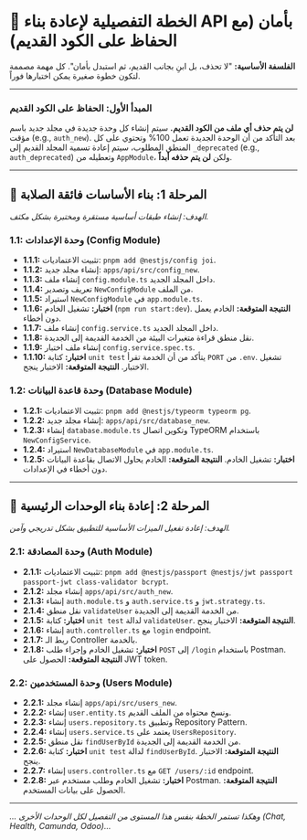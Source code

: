 # 📜 الخطة التفصيلية لإعادة بناء API بأمان (مع الحفاظ على الكود القديم)

**الفلسفة الأساسية:** "لا تحذف، بل ابنِ بجانب القديم، ثم استبدل بأمان". كل مهمة مصممة لتكون خطوة صغيرة يمكن اختبارها فوراً.

---

### **المبدأ الأول: الحفاظ على الكود القديم**

**لن يتم حذف أي ملف من الكود القديم.** سيتم إنشاء كل وحدة جديدة في مجلد جديد باسم مؤقت (e.g., `auth_new`). بعد التأكد من أن الوحدة الجديدة تعمل 100% وتحتوي على كل المنطق المطلوب، سيتم إعادة تسمية المجلد القديم إلى `_deprecated` (e.g., `auth_deprecated`) وتعطيله من `AppModule`، ولكن **لن يتم حذفه أبداً**.

---

## 📍 المرحلة 1: بناء الأساسات فائقة الصلابة

*الهدف: إنشاء طبقات أساسية مستقرة ومختبرة بشكل مكثف.*

### **1.1: وحدة الإعدادات (Config Module)**
- **1.1.1:** تثبيت الاعتماديات: `pnpm add @nestjs/config joi`.
- **1.1.2:** إنشاء مجلد جديد: `apps/api/src/config_new`.
- **1.1.3:** إنشاء ملف `config.module.ts` داخل المجلد الجديد.
- **1.1.4:** تعريف وتصدير `NewConfigModule` من الملف.
- **1.1.5:** استيراد `NewConfigModule` في `app.module.ts`.
- **1.1.6:** **اختبار:** تشغيل الخادم (`npm run start:dev`). **النتيجة المتوقعة:** الخادم يعمل دون أخطاء.
- **1.1.7:** إنشاء ملف `config.service.ts` داخل المجلد الجديد.
- **1.1.8:** نقل منطق قراءة متغيرات البيئة من الخدمة القديمة إلى الجديدة.
- **1.1.9:** إنشاء ملف اختبار `config.service.spec.ts`.
- **1.1.10:** **اختبار:** كتابة `unit test` يتأكد من أن الخدمة تقرأ `PORT` من `.env`. تشغيل الاختبار. **النتيجة المتوقعة:** الاختبار ينجح.

### **1.2: وحدة قاعدة البيانات (Database Module)**
- **1.2.1:** تثبيت الاعتماديات: `pnpm add @nestjs/typeorm typeorm pg`.
- **1.2.2:** إنشاء مجلد جديد: `apps/api/src/database_new`.
- **1.2.3:** إنشاء `database.module.ts` وتكوين اتصال TypeORM باستخدام `NewConfigService`.
- **1.2.4:** استيراد `NewDatabaseModule` في `app.module.ts`.
- **1.2.5:** **اختبار:** تشغيل الخادم. **النتيجة المتوقعة:** الخادم يحاول الاتصال بقاعدة البيانات دون أخطاء في الإعدادات.

---

## 📍 المرحلة 2: إعادة بناء الوحدات الرئيسية

*الهدف: إعادة تفعيل الميزات الأساسية للتطبيق بشكل تدريجي وآمن.*

### **2.1: وحدة المصادقة (Auth Module)**
- **2.1.1:** تثبيت الاعتماديات: `pnpm add @nestjs/passport @nestjs/jwt passport passport-jwt class-validator bcrypt`.
- **2.1.2:** إنشاء مجلد `apps/api/src/auth_new`.
- **2.1.3:** إنشاء `auth.module.ts` و `auth.service.ts` و `jwt.strategy.ts`.
- **2.1.4:** نقل منطق `validateUser` من الخدمة القديمة إلى الجديدة.
- **2.1.5:** **اختبار:** كتابة `unit test` لدالة `validateUser`. **النتيجة المتوقعة:** الاختبار ينجح.
- **2.1.6:** إنشاء `auth.controller.ts` مع `login` endpoint.
- **2.1.7:** ربط الـ Controller بالخدمة.
- **2.1.8:** **اختبار:** تشغيل الخادم وإجراء طلب `POST` إلى `/login` باستخدام Postman. **النتيجة المتوقعة:** الحصول على JWT token.

### **2.2: وحدة المستخدمين (Users Module)**
- **2.2.1:** إنشاء مجلد `apps/api/src/users_new`.
- **2.2.2:** إنشاء `user.entity.ts` ونسخ محتواه من الملف القديم.
- **2.2.3:** إنشاء `users.repository.ts` وتطبيق Repository Pattern.
- **2.2.4:** إنشاء `users.service.ts` يعتمد على `UsersRepository`.
- **2.2.5:** نقل منطق `findUserById` من الخدمة القديمة إلى الجديدة.
- **2.2.6:** **اختبار:** كتابة `unit test` لدالة `findUserById`. **النتيجة المتوقعة:** الاختبار ينجح.
- **2.2.7:** إنشاء `users.controller.ts` مع `GET /users/:id` endpoint.
- **2.2.8:** **اختبار:** تشغيل الخادم وطلب مستخدم عبر Postman. **النتيجة المتوقعة:** الحصول على بيانات المستخدم.

---
*... وهكذا تستمر الخطة بنفس هذا المستوى من التفصيل لكل الوحدات الأخرى (Chat, Health, Camunda, Odoo)...*